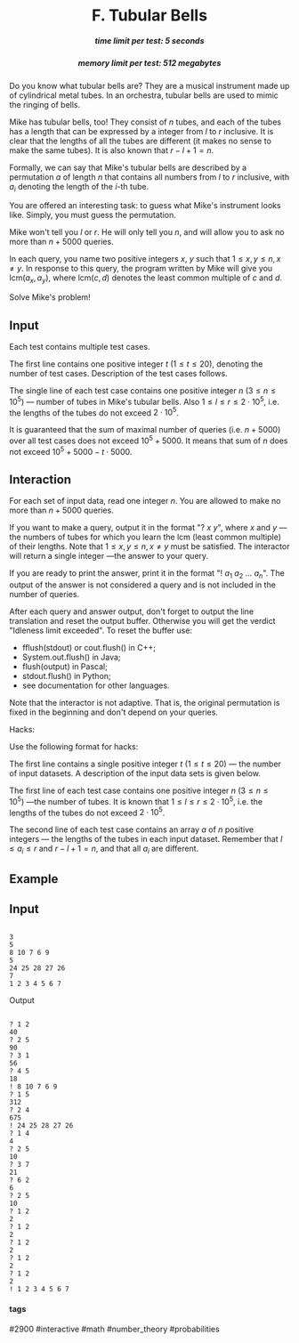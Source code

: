 <h1 style='text-align: center;'> F. Tubular Bells</h1>

<h5 style='text-align: center;'>time limit per test: 5 seconds</h5>
<h5 style='text-align: center;'>memory limit per test: 512 megabytes</h5>

Do you know what tubular bells are? They are a musical instrument made up of cylindrical metal tubes. In an orchestra, tubular bells are used to mimic the ringing of bells.

Mike has tubular bells, too! They consist of $n$ tubes, and each of the tubes has a length that can be expressed by a integer from $l$ to $r$ inclusive. It is clear that the lengths of all the tubes are different (it makes no sense to make the same tubes). It is also known that $r-l+1 = n$.

Formally, we can say that Mike's tubular bells are described by a permutation $a$ of length $n$ that contains all numbers from $l$ to $r$ inclusive, with $a_i$ denoting the length of the $i$-th tube.

You are offered an interesting task: to guess what Mike's instrument looks like. Simply, you must guess the permutation.

Mike won't tell you $l$ or $r$. He will only tell you $n$, and will allow you to ask no more than $n + 5000$ queries.

In each query, you name two positive integers $x$, $y$ such that $1 \le x, y \le n, x \neq y$. In response to this query, the program written by Mike will give you $\mathrm{lcm}(a_x, a_y)$, where $\mathrm{lcm}(c,d)$ denotes the least common multiple of $c$ and $d$.

Solve Mike's problem!

## Input

Each test contains multiple test cases.

The first line contains one positive integer $t$ ($1 \le t \le 20$), denoting the number of test cases. Description of the test cases follows.

The single line of each test case contains one positive integer $n$ ($3 \le n \le 10^5$) — number of tubes in Mike's tubular bells. Also $1 \le l \le r \le 2 \cdot 10^5$, i.e. the lengths of the tubes do not exceed $2 \cdot 10^5$.

It is guaranteed that the sum of maximal number of queries (i.e. $n + 5000$) over all test cases does not exceed $10^5 + 5000$. It means that sum of $n$ does not exceed $10^5 + 5000 - t \cdot 5000$.

## Interaction

For each set of input data, read one integer $n$. You are allowed to make no more than $n + 5000$ queries.

If you want to make a query, output it in the format "? $x$ $y$", where $x$ and $y$ — the numbers of tubes for which you learn the lcm (least common multiple) of their lengths. Note that $1 \le x, y \le n, x \neq y$ must be satisfied. The interactor will return a single integer —the answer to your query.

If you are ready to print the answer, print it in the format "! $a_1$ $a_2$ ... $a_n$". The output of the answer is not considered a query and is not included in the number of queries.

After each query and answer output, don't forget to output the line translation and reset the output buffer. Otherwise you will get the verdict "Idleness limit exceeded". To reset the buffer use:

* fflush(stdout) or cout.flush() in C++;
* System.out.flush() in Java;
* flush(output) in Pascal;
* stdout.flush() in Python;
* see documentation for other languages.

Note that the interactor is not adaptive. That is, the original permutation is fixed in the beginning and don't depend on your queries.

Hacks:

Use the following format for hacks:

The first line contains a single positive integer $t$ ($1 \le t \le 20$) — the number of input datasets. A description of the input data sets is given below.

The first line of each test case contains one positive integer $n$ ($3 \le n \le 10^5$) —the number of tubes. It is known that $1 \le l \le r \le 2 \cdot 10^5$, i.e. the lengths of the tubes do not exceed $2 \cdot 10^5$.

The second line of each test case contains an array $a$ of $n$ positive integers — the lengths of the tubes in each input dataset. Remember that $l \le a_i \le r$ and $r-l+1 = n$, and that all $a_i$ are different.

## Example

## Input


```

3
5
8 10 7 6 9
5
24 25 28 27 26
7
1 2 3 4 5 6 7

```
Output
```

? 1 2
40
? 2 5
90
? 3 1
56
? 4 5
18
! 8 10 7 6 9
? 1 5
312
? 2 4
675
! 24 25 28 27 26
? 1 4
4
? 2 5
10
? 3 7
21
? 6 2
6
? 2 5
10
? 1 2
2
? 1 2
2
? 1 2
2
? 1 2
2
? 1 2
2
! 1 2 3 4 5 6 7
```


#### tags 

#2900 #interactive #math #number_theory #probabilities 